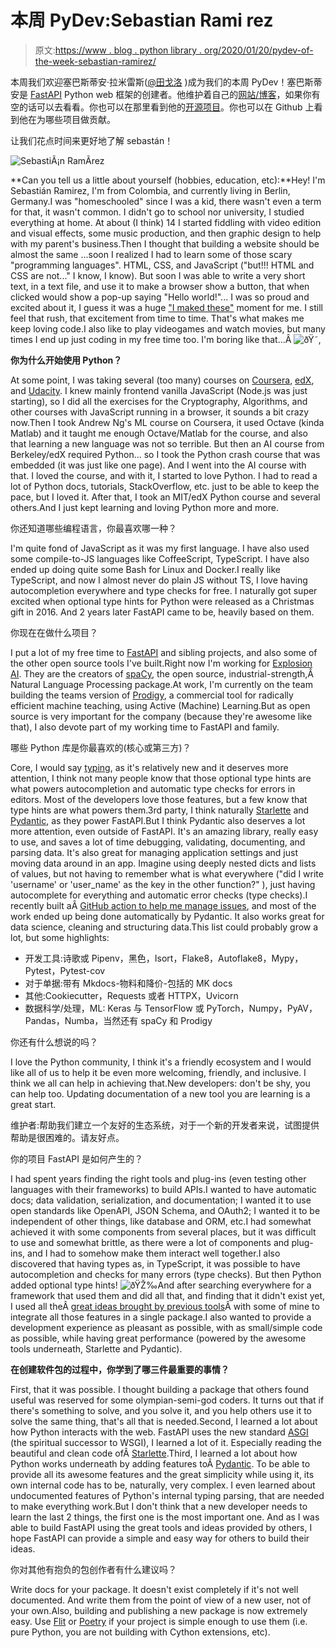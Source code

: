 # 本周 PyDev:Sebastian Rami rez

> 原文:[https://www . blog . python library . org/2020/01/20/pydev-of-the-week-sebastian-ramirez/](https://www.blog.pythonlibrary.org/2020/01/20/pydev-of-the-week-sebastian-ramirez/)

本周我们欢迎塞巴斯蒂安·拉米雷斯([@田戈洛](https://twitter.com/tiangolo) )成为我们的本周 PyDev！塞巴斯蒂安是 [FastAPI](https://fastapi.tiangolo.com/) Python web 框架的创建者。他维护着自己的[网站/博客](https://tiangolo.com/)，如果你有空的话可以去看看。你也可以在那里看到他的[开源项目](https://tiangolo.netlify.com/projects/)。你也可以在 Github 上看到他在为哪些项目做贡献。

让我们花点时间来更好地了解 sebastán！

![SebastiÃ¡n RamÃ­rez](../Images/61cdc627456283ffe093b91b24def198.png)

**Can you tell us a little about yourself (hobbies, education, etc):**Hey! I'm Sebastián Rami­rez, I'm from Colombia, and currently living in Berlin, Germany.I was "homeschooled" since I was a kid, there wasn't even a term for that, it wasn't common. I didn't go to school nor university, I studied everything at home. At about (I think) 14 I started fiddling with video edition and visual effects, some music production, and then graphic design to help with my parent's business.Then I thought that building a website should be almost the same ...soon I realized I had to learn some of those scary "programming languages". HTML, CSS, and JavaScript ("but!!! HTML and CSS are not..." I know, I know). But soon I was able to write a very short text, in a text file, and use it to make a browser show a button, that when clicked would show a pop-up saying "Hello world!"... I was so proud and excited about it, I guess it was a huge ["I maked these"](http://theawkwardyeti.com/comic/gall-bladders-day/) moment for me. I still feel that rush, that excitement from time to time. That's what makes me keep loving code.I also like to play videogames and watch movies, but many times I end up just coding in my free time too. I'm boring like that...Â ![ðŸ˜‚](../Images/942036b8ca451ae690d70caf902c0db1.png)

**你为什么开始使用 Python？**

At some point, I was taking several (too many) courses on [Coursera](https://www.coursera.org/), [edX](https://www.edx.org/), and [Udacity](https://www.udacity.com/). I knew mainly frontend vanilla JavaScript (Node.js was just starting), so I did all the exercises for the Cryptography, Algorithms, and other courses with JavaScript running in a browser, it sounds a bit crazy now.Then I took Andrew Ng's ML course on Coursera, it used Octave (kinda Matlab) and it taught me enough Octave/Matlab for the course, and also that learning a new language was not so terrible. But then an AI course from Berkeley/edX required Python... so I took the Python crash course that was embedded (it was just like one page). And I went into the AI course with that. I loved the course, and with it, I started to love Python. I had to read a lot of Python docs, tutorials, StackOverflow, etc. just to be able to keep the pace, but I loved it. After that, I took an MIT/edX Python course and several others.And I just kept learning and loving Python more and more.

你还知道哪些编程语言，你最喜欢哪一种？

I'm quite fond of JavaScript as it was my first language. I have also used some compile-to-JS languages like CoffeeScript, TypeScript. I have also ended up doing quite some Bash for Linux and Docker.I really like TypeScript, and now I almost never do plain JS without TS, I love having autocompletion everywhere and type checks for free. I naturally got super excited when optional type hints for Python were released as a Christmas gift in 2016\. And 2 years later FastAPI came to be, heavily based on them.

你现在在做什么项目？

I put a lot of my free time to [FastAPI](https://fastapi.tiangolo.com/) and sibling projects, and also some of the other open source tools I've built.Right now I'm working for [Explosion AI](https://explosion.ai/). They are the creators of [spaCy](https://spacy.io/), the open source, industrial-strength,Â Natural Language Processing package.At work, I'm currently on the team building the teams version of [Prodigy](https://prodi.gy/), a commercial tool for radically efficient machine teaching, using Active (Machine) Learning.But as open source is very important for the company (because they're awesome like that), I also devote part of my working time to FastAPI and family.

哪些 Python 库是你最喜欢的(核心或第三方)？

Core, I would say [typing](https://docs.python.org/3/library/typing.html), as it's relatively new and it deserves more attention, I think not many people know that those optional type hints are what powers autocompletion and automatic type checks for errors in editors. Most of the developers love those features, but a few know that type hints are what powers them.3rd party, I think naturally [Starlette](https://www.starlette.io/) and [Pydantic](https://pydantic-docs.helpmanual.io/), as they power FastAPI.But I think Pydantic also deserves a lot more attention, even outside of FastAPI. It's an amazing library, really easy to use, and saves a lot of time debugging, validating, documenting, and parsing data. It's also great for managing application settings and just moving data around in an app. Imagine using deeply nested dicts and lists of values, but not having to remember what is what everywhere ("did I write 'username' or 'user_name' as the key in the other function?" ), just having autocomplete for everything and automatic error checks (type checks).I recently built aÂ [GitHub action to help me manage issues](https://github.com/tiangolo/issue-manager), and most of the work ended up being done automatically by Pydantic. It also works great for data science, cleaning and structuring data.This list could probably grow a lot, but some highlights:

*   开发工具:诗歌或 Pipenv，黑色，Isort，Flake8，Autoflake8，Mypy，Pytest，Pytest-cov
*   对于单据:带有 Mkdocs-物料和降价-包括的 MK docs
*   其他:Cookiecutter，Requests 或者 HTTPX，Uvicorn
*   数据科学/处理，ML: Keras 与 TensorFlow 或 PyTorch，Numpy，PyAV，Pandas，Numba，当然还有 spaCy 和 Prodigy

你还有什么想说的吗？

I love the Python community, I think it's a friendly ecosystem and I would like all of us to help it be even more welcoming, friendly, and inclusive. I think we all can help in achieving that.New developers: don't be shy, you can help too. Updating documentation of a new tool you are learning is a great start.

维护者:帮助我们建立一个友好的生态系统，对于一个新的开发者来说，试图提供帮助是很困难的。请友好点。

你的项目 FastAPI 是如何产生的？

I had spent years finding the right tools and plug-ins (even testing other languages with their frameworks) to build APIs.I wanted to have automatic docs; data validation, serialization, and documentation; I wanted it to use open standards like OpenAPI, JSON Schema, and OAuth2; I wanted it to be independent of other things, like database and ORM, etc.I had somewhat achieved it with some components from several places, but it was difficult to use and somewhat brittle, as there were a lot of components and plug-ins, and I had to somehow make them interact well together.I also discovered that having types as, in TypeScript, it was possible to have autocompletion and checks for many errors (type checks). But then Python added optional type hints! ![ðŸŽ‰](../Images/0e227694f5c7098efdfebbf0d5f5cd9d.png)And after searching everywhere for a framework that used them and did all that, and finding that it didn't exist yet, I used all theÂ [great ideas brought by previous tools](https://fastapi.tiangolo.com/alternatives/)Â with some of mine to integrate all those features in a single package.I also wanted to provide a development experience as pleasant as possible, with as small/simple code as possible, while having great performance (powered by the awesome tools underneath, Starlette and Pydantic).

**在创建软件包的过程中，你学到了哪三件最重要的事情？**

First, that it was possible. I thought building a package that others found useful was reserved for some olympian-semi-god coders. It turns out that if there's something to solve, and you solve it, and you help others use it to solve the same thing, that's all that is needed.Second, I learned a lot about how Python interacts with the web. FastAPI uses the new standard [ASGI](https://channels.readthedocs.io/en/latest/asgi.html) (the spiritual successor to WSGI), I learned a lot of it. Especially reading the beautiful and clean code ofÂ [Starlette](https://github.com/encode/starlette).Third, I learned a lot about how Python works underneath by adding features toÂ [Pydantic](https://github.com/samuelcolvin/pydantic/). To be able to provide all its awesome features and the great simplicity while using it, its own internal code has to be, naturally, very complex. I even learned about undocumented features of Python's internal typing parsing, that are needed to make everything work.But I don't think that a new developer needs to learn the last 2 things, the first one is the most important one. And as I was able to build FastAPI using the great tools and ideas provided by others, I hope FastAPI can provide a simple and easy way for others to build their ideas.

你对其他有抱负的包创作者有什么建议吗？

Write docs for your package. It doesn't exist completely if it's not well documented. And write them from the point of view of a new user, not of your own.Also, building and publishing a new package is now extremely easy. Use [Flit](https://flit.readthedocs.io/en/latest/index.html) or [Poetry](https://python-poetry.org/) if your project is simple enough to use them (i.e. pure Python, you are not building with Cython extensions, etc).